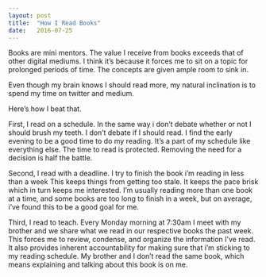 ```yaml
---
layout: post
title:  "How I Read Books"
date:   2016-07-25
---
```

Books are mini mentors. The value I receive from books exceeds that of other digital mediums. I think it’s because it forces me to sit on a topic for prolonged periods of time. The concepts are given ample room to sink in.

Even though my brain knows I should read more, my natural inclination is to spend my time on twitter and medium.

Here’s how I beat that.

First, I read on a schedule. In the same way i don’t debate whether or not I should brush my teeth. I don’t debate if I should read. I find the early evening to be a good time to do my reading. It’s a part of my schedule like everything else. The time to read is protected. Removing the need for a decision is half the battle.

Second, I read with a deadline. I try to finish the book i’m reading in less than a week This keeps things from getting too stale. It keeps the pace brisk which in turn keeps me interested. I’m usually reading more than one book at a time, and some books are too long to finish in a week, but on average, i’ve found this to be a good goal for me.

Third, I read to teach. Every Monday morning at 7:30am I meet with my brother and we share what we read in our respective books the past week. This forces me to review, condense, and organize the information I’ve read. It also provides inherent accountability for making sure that i’m sticking to my reading schedule. My brother and I don’t read the same book, which means explaining and talking about this book is on me.
